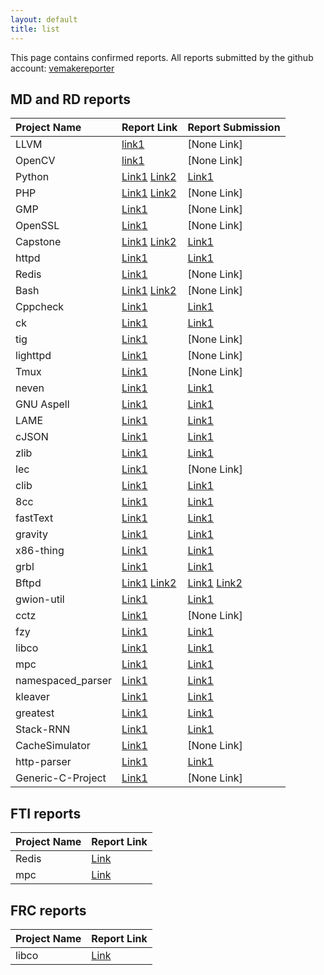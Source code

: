 ```yaml
---
layout: default
title: list
---
```


This page contains confirmed reports.  All reports submitted by the github account: [vemakereporter](https://github.com/vemakereporter)

## MD and RD reports

| Project Name | Report Link | Report Submission |
| :----------- | :-----------| :-----------------|
| LLVM | [link1](http://47.74.247.228:8888/platform/#/platform/report/5d5fa00fb9d7fb85558c8f95?view=overview&rep=5d5fa00fb9d7fb8553f02422) | [None Link] |
| OpenCV | [link1](http://47.74.247.228:8888/platform/#/platform/report/5d5ee361b9d7fb85558c8f94?view=overview&rep=5d5ee361b9d7fb8553f01c8d) | [None Link] |
| Python | [Link1](http://47.74.247.228:8888/platform/#/platform/report/5caca9b5b9d7fb085754cad7?view=overview&rep=5caca9b5b9d7fb085754cad8) [Link2](http://47.74.247.228:8888/platform/#/platform/report/5d3a8da8b9d7fb337379a35b?view=overview&rep=5d3a8da8b9d7fb3371220176) | [Link1](https://github.com/python/cpython/pull/14758) |
| PHP | [Link1](http://47.74.247.228:8888/platform/#/platform/report/5d133700b9d7fb337379a30f?view=overview&rep=5d133700b9d7fb3371a78878) [Link2](http://47.74.247.228:8888/platform/#/platform/report/5d59fd60b9d7fb85558c8f71?view=overview&rep=5d59fd61b9d7fb8553e9c77e) | [None Link] |
| GMP | [Link1](http://47.74.247.228:8888/platform/#/platform/report/5d5e591cb9d7fb85558c8f90?view=summary&rep=5d5e591cb9d7fb8553ee9e76&issue=5d5e591cb9d7fb8553ee9fa6) | [None Link] |
| OpenSSL | [Link1](http://47.74.247.228:8888/platform/#/platform/report/5d5ed18ab9d7fb85558c8f93?view=summary&rep=5d5ed18ab9d7fb8553ef5cae&issue=5d5ed18ab9d7fb8553ef5cd5) | [None Link] |
| Capstone | [Link1](http://47.74.247.228:8888/platform/#/platform/report/5d347deab9d7fb337379a31c?view=summary&rep=5d347deab9d7fb3371bd9b1a&issue=5d347deab9d7fb3371bd9b1b) [Link2](http://47.74.247.228:8888/platform/#/platform/report/5d3ac360b9d7fb337379a35f?view=summary&rep=5d3ac360b9d7fb337127c514&issue=5d3ac360b9d7fb337127c53e) | [Link1](https://github.com/aquynh/capstone/pull/1522) |
| httpd | [Link1](http://47.74.247.228:8888/platform/#/platform/report/5d3b3671b9d7fb337379a36f?view=overview&rep=5d3b3671b9d7fb3371412986&issue=5d3b3671b9d7fb3371412987) | [Link1](http://47.74.247.228:8888/platform/#/platform/report/5d3b3671b9d7fb337379a36f?view=overview&rep=5d3b3671b9d7fb3371412986&issue=5d3b3671b9d7fb3371412987)|
| Redis | [Link1](http://47.74.247.228:8888/platform/#/platform/report/5d403f9ab9d7fb337379a38d?view=overview&rep=5d403f9ab9d7fb33717cecce) | [None Link] |
| Bash | [Link1](http://47.74.247.228:8888/platform/#/platform/report/5caca582b9d7fb08574c3e82?view=overview&rep=5caca582b9d7fb08574c3e83) [Link2](http://47.74.247.228:8888/platform/#/platform/report/5d3a8ee4b9d7fb337379a35e?view=overview&rep=5d3a8ee4b9d7fb337124d200) | [None Link] |
| Cppcheck | [Link1](http://47.74.247.228:8888/platform/#/platform/report/5caca81ab9d7fb08574f256e?view=overview&rep=5caca81ab9d7fb08574f256f) | [Link1](https://github.com/danmar/cppcheck/pull/2004) |
| ck | [Link1](http://47.74.247.228:8888/platform/#/platform/report/5d5abf5eb9d7fb85558c8f84?view=overview&rep=5d5abf5eb9d7fb8553edcf73) | [Link1](https://github.com/concurrencykit/ck/pull/144) |
| tig | [Link1](http://47.74.247.228:8888/platform/#/platform/report/5d564e33b9d7fb85558c8f5c?view=overview&rep=5d564e33b9d7fb8553d8fa8b) | [None Link] |
| lighttpd | [Link1](http://47.74.247.228:8888/platform/#/platform/report/5d5ab32ab9d7fb85558c8f82?view=overview&rep=5d5ab3d3b9d7fb8553edccac) | [None Link] |
| Tmux | [Link1](http://47.74.247.228:8888/platform/#/platform/report/5d568a46b9d7fb85558c8f61?view=overview&rep=5d568a46b9d7fb8553dd1375) | [None Link] |
| neven | [Link1](http://47.74.247.228:8888/platform/#/platform/report/5d556938b9d7fb85558c8f5b?view=overview&rep=5d556939b9d7fb8553d80749) | [Link1](https://github.com/lqs/neven/pull/3)|
| GNU Aspell | [Link1](http://47.74.247.228:8888/platform/#/platform/report/5d59311bb9d7fb85558c8f66?view=overview&rep=5d59311bb9d7fb8553e1f499) | [Link1](https://github.com/GNUAspell/aspell/pull/562)|
| LAME | [Link1](http://47.74.247.228:8888/platform/#/platform/report/5c9c7c8fb9d7fb0857447bbe?view=overview&rep=5c9c7c8fb9d7fb0857447bbf) | [Link1](https://sourceforge.net/p/lame/bugs/505/) |
| cJSON | [Link1](http://47.74.247.228:8888/platform/#/platform/report/5d34f671b9d7fb337379a320?view=overview&rep=5d34f671b9d7fb3371ca4bb5) | [Link1](https://github.com/DaveGamble/cJSON/pull/380)|
| zlib | [Link1](http://47.74.247.228:8888/platform/#/platform/report/5c9c7c0fb9d7fb0857430dc7?view=overview&rep=5c9c7c0fb9d7fb0857430dc8) | [Link1](https://github.com/madler/zlib/pull/414)|
| lec | [Link1](http://47.74.247.228:8888/platform/#/platform/report/5d5abbbbb9d7fb85558c8f83?view=overview&rep=5d5abbbbb9d7fb8553edcf59) | [None Link] |
| clib | [Link1](http://47.74.247.228:8888/platform/#/platform/report/5d590190b9d7fb85558c8f64?view=overview&rep=5d590190b9d7fb8553deb80e) | [Link1](https://github.com/clibs/clib/pull/177) |
| 8cc | [Link1](http://47.74.247.228:8888/platform/#/platform/report/5d34754eb9d7fb337379a31b?view=overview&rep=5d34754eb9d7fb3371bd3019)|[Link1](http://47.74.247.228:8888/platform/#/platform/report/5d34754eb9d7fb337379a31b?view=overview&rep=5d34754eb9d7fb3371bd3019)|
| fastText | [Link1](http://47.74.247.228:8888/platform/#/platform/report/5d3b3e97b9d7fb337379a37b?view=overview&rep=5d3b3e97b9d7fb33714767b0) | [Link1](https://github.com/rui314/8cc/pull/102)|
| gravity | [Link1](http://47.74.247.228:8888/platform/#/platform/report/5d383063b9d7fb337379a345?view=overview&rep=5d383064b9d7fb33710e7dd2) | [Link1](https://github.com/marcobambini/gravity/pull/283)|
| x86-thing | [Link1](http://47.74.247.228:8888/platform/#/platform/report/5d5aa67bb9d7fb85558c8f81?view=overview&rep=5d5aa67bb9d7fb8553edcc35)|[Link1](https://github.com/nicknytko/x86-thing/pull/7)|
|grbl|[Link1](http://47.74.247.228:8888/platform/#/platform/report/5d34f47ab9d7fb337379a31f?view=overview&rep=5d34f47ab9d7fb3371ca1e63)|[Link1](https://github.com/grbl/grbl/pull/1539)|
|Bftpd|[Link1](http://47.74.247.228:8888/platform/#/platform/report/5c9c7c26b9d7fb0857436d24?view=overview&rep=5c9c7c26b9d7fb0857436d25) [Link2](http://47.74.247.228:8888/platform/#/platform/report/5d3a63acb9d7fb337379a359?view=overview&rep=5d3a63acb9d7fb337120fad8)|[Link1](https://sourceforge.net/p/bftpd/discussion/100842/thread/25eac1b10c/?limit=25#5df8) [Link2](https://github.com/grbl/grbl/pull/1539)|
|gwion-util|[Link1](http://47.74.247.228:8888/platform/#/platform/report/5d447536b9d7fb337379a3f7?view=overview&rep=5d447536b9d7fb3371626353)|[Link1](https://github.com/fennecdjay/gwion-util/pull/7)|
|cctz|[Link1](http://47.74.247.228:8888/platform/#/platform/report/5d41616fb9d7fb337379a38f?view=overview&rep=5d41616fb9d7fb33717db3e9)|[None Link]|
|fzy|[Link1](http://47.74.247.228:8888/platform/#/platform/report/5d516b67b9d7fb85558c8f56?view=overview&rep=5d516b67b9d7fb8553d6c8c3)|[Link1](https://github.com/jhawthorn/fzy/pull/119)|
|libco|[Link1](http://47.74.247.228:8888/platform/#/platform/report/5d596326b9d7fb85558c8f6e?view=overview&rep=5d596326b9d7fb8553e8c2f1)|[Link1](https://github.com/Tencent/libco/pull/123)|
|mpc|[Link1](http://47.74.247.228:8888/platform/#/platform/report/5d350aa8b9d7fb337379a323?view=overview&rep=5d350aa8b9d7fb3371cbd4d0)|[Link1](https://github.com/orangeduck/mpc/pull/115)|
|namespaced_parser|[Link1](http://47.74.247.228:8888/platform/#/platform/report/5d44621eb9d7fb337379a3f6?view=overview&rep=5d44621eb9d7fb337162379a)|[Link1](https://github.com/pyssling/namespaced_parser/pull/2)|
|kleaver|[Link1](http://47.74.247.228:8888/platform/#/platform/report/5d108a3db9d7fb337379a306?view=overview&rep=5d108a3db9d7fb337199530e)|[Link1](https://github.com/google/kleaver/pull/1)|
|greatest|[Link1](http://47.74.247.228:8888/platform/#/platform/report/5d3523f4b9d7fb337379a326?view=overview&rep=5d3523f4b9d7fb3371ccc43d)|[Link1](https://github.com/silentbicycle/greatest/pull/99)|
|Stack-RNN|[Link1](http://47.74.247.228:8888/platform/#/platform/report/5d382d20b9d7fb337379a343?view=overview&rep=5d382d20b9d7fb33710b2b4b)|[Link1](https://github.com/facebook/Stack-RNN/pull/3)|
|CacheSimulator|[Link1](http://47.74.247.228:8888/platform/#/platform/report/5d566847b9d7fb85558c8f5e?view=overview&rep=5d566847b9d7fb8553db264b)|[None Link]|
|http-parser|[Link1](http://47.74.247.228:8888/platform/#/platform/report/5d346080b9d7fb337379a31a?view=overview&rep=5d346080b9d7fb3371bcfee0)|[Link1](https://github.com/nodejs/http-parser/pull/488)|
| Generic-C-Project | [Link1](http://47.74.247.228:8888/platform/#/platform/report/5d5b930db9d7fb85558c8f88?view=overview&rep=5d5b930db9d7fb8553ee47f2) | [None Link] |

## FTI reports

| Project Name | Report Link |
| :----------- | :---------- |
| Redis | [Link](http://47.74.247.228:8888/platform/#/platform/report/5d42d6c2b9d7fb337379a39c?view=overview&rep=5d42d6c2b9d7fb33718e0725)|
| mpc | [Link](http://47.74.247.228:8888/platform/#/platform/report/5d42d552b9d7fb337379a39b?view=overview&rep=5d42d552b9d7fb33718e05fb) |

## FRC reports

| Project Name | Report Link |
| :----------- | :---------- |
| libco | [Link](http://47.74.247.228:8888/platform/#/platform/report/5d5fe69eb9d7fb85558c8f96?view=overview&rep=5d5fe69eb9d7fb8553f05938)|
